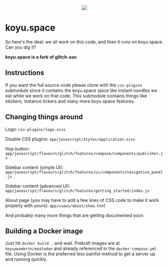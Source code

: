 <p align="center">
  <img src="https://koyu.space/img/pb-icon.svg">
</p>

# koyu.space

So here's the deal: we all work on this code, and then it runs on koyu.space. Can you dig it?

**koyu.space is a fork of glitch-soc**

## Instructions

If you want the full source code please clone with the `css-plugins` submodule since it contains the koyu.space spice like instant noodles we eat while we work on that code. This submodule contains things like stickers, instance tickers and many more koyu.space features.

## Changing things around

Logo: `css-plugins/logo.scss`

Disable CSS plugins: `app/javascript/styles/application.scss`

Hop button: `app/javascript/flavours/glitch/features/compose/components/publisher.js`

Sidebar content (simple UI): `app/javascript/flavours/glitch/features/ui/components/navigation_panel.js`

Sidebar content (advanced UI): `app/javascript/flavours/glitch/features/getting_started/index.js`

About page (you may have to add a few lines of CSS code to make it work properly with yours): `app/views/about/show.html`

And probably many more things that are getting documented soon

## Building a Docker image

Just hit `docker build .` and wait. Prebuilt images are at `koyuawsmbrtn/mastodon` and already referenced in the `docker-compose.yml` file. Using Docker is the preferred less painful method to get a server up and running quickly.

